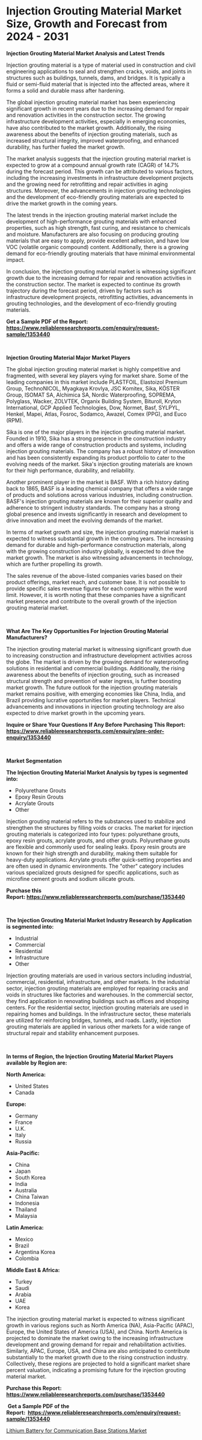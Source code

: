 <p><h1>Injection Grouting Material Market Size, Growth and Forecast from 2024 - 2031</h1></p><p><strong>Injection Grouting Material Market Analysis and Latest Trends</strong></p>
<p><p>Injection grouting material is a type of material used in construction and civil engineering applications to seal and strengthen cracks, voids, and joints in structures such as buildings, tunnels, dams, and bridges. It is typically a fluid or semi-fluid material that is injected into the affected areas, where it forms a solid and durable mass after hardening.</p><p>The global injection grouting material market has been experiencing significant growth in recent years due to the increasing demand for repair and renovation activities in the construction sector. The growing infrastructure development activities, especially in emerging economies, have also contributed to the market growth. Additionally, the rising awareness about the benefits of injection grouting materials, such as increased structural integrity, improved waterproofing, and enhanced durability, has further fueled the market growth.</p><p>The market analysis suggests that the injection grouting material market is expected to grow at a compound annual growth rate (CAGR) of 14.7% during the forecast period. This growth can be attributed to various factors, including the increasing investments in infrastructure development projects and the growing need for retrofitting and repair activities in aging structures. Moreover, the advancements in injection grouting technologies and the development of eco-friendly grouting materials are expected to drive the market growth in the coming years.</p><p>The latest trends in the injection grouting material market include the development of high-performance grouting materials with enhanced properties, such as high strength, fast curing, and resistance to chemicals and moisture. Manufacturers are also focusing on producing grouting materials that are easy to apply, provide excellent adhesion, and have low VOC (volatile organic compound) content. Additionally, there is a growing demand for eco-friendly grouting materials that have minimal environmental impact.</p><p>In conclusion, the injection grouting material market is witnessing significant growth due to the increasing demand for repair and renovation activities in the construction sector. The market is expected to continue its growth trajectory during the forecast period, driven by factors such as infrastructure development projects, retrofitting activities, advancements in grouting technologies, and the development of eco-friendly grouting materials.</p></p>
<p><strong>Get a Sample PDF of the Report:&nbsp; <a href="https://www.reliableresearchreports.com/enquiry/request-sample/1353440">https://www.reliableresearchreports.com/enquiry/request-sample/1353440</a></strong></p>
<p>&nbsp;</p>
<p><strong>Injection Grouting Material Major Market Players</strong></p>
<p><p>The global injection grouting material market is highly competitive and fragmented, with several key players vying for market share. Some of the leading companies in this market include PLASTFOIL, Elastoizol Premium Group, TechnoNICOL, Myagkaya Krovlya, JSC Komitex, Sika, KÖSTER Group, ISOMAT SA, Alchimica SA, Nordic Waterproofing, SOPREMA, Polyglass, Wacker, ZOLVTEK, Organix Building System, Bituroll, Kryton International, GCP Applied Technologies, Dow, Normet, Basf, SYLPYL, Henkel, Mapei, Atlas, Fosroc, Sodamco, Awazel, Comex (PPG), and Euco (RPM).</p><p>Sika is one of the major players in the injection grouting material market. Founded in 1910, Sika has a strong presence in the construction industry and offers a wide range of construction products and systems, including injection grouting materials. The company has a robust history of innovation and has been consistently expanding its product portfolio to cater to the evolving needs of the market. Sika's injection grouting materials are known for their high performance, durability, and reliability.</p><p>Another prominent player in the market is BASF. With a rich history dating back to 1865, BASF is a leading chemical company that offers a wide range of products and solutions across various industries, including construction. BASF's injection grouting materials are known for their superior quality and adherence to stringent industry standards. The company has a strong global presence and invests significantly in research and development to drive innovation and meet the evolving demands of the market.</p><p>In terms of market growth and size, the injection grouting material market is expected to witness substantial growth in the coming years. The increasing demand for durable and high-performance construction materials, along with the growing construction industry globally, is expected to drive the market growth. The market is also witnessing advancements in technology, which are further propelling its growth.</p><p>The sales revenue of the above-listed companies varies based on their product offerings, market reach, and customer base. It is not possible to provide specific sales revenue figures for each company within the word limit. However, it is worth noting that these companies have a significant market presence and contribute to the overall growth of the injection grouting material market.</p></p>
<p>&nbsp;</p>
<p><strong>What Are The Key Opportunities For Injection Grouting Material Manufacturers?</strong></p>
<p><p>The injection grouting material market is witnessing significant growth due to increasing construction and infrastructure development activities across the globe. The market is driven by the growing demand for waterproofing solutions in residential and commercial buildings. Additionally, the rising awareness about the benefits of injection grouting, such as increased structural strength and prevention of water ingress, is further boosting market growth. The future outlook for the injection grouting materials market remains positive, with emerging economies like China, India, and Brazil providing lucrative opportunities for market players. Technical advancements and innovations in injection grouting technology are also expected to drive market growth in the upcoming years.</p></p>
<p><strong>Inquire or Share Your Questions If Any Before Purchasing This Report: <a href="https://www.reliableresearchreports.com/enquiry/pre-order-enquiry/1353440">https://www.reliableresearchreports.com/enquiry/pre-order-enquiry/1353440</a></strong></p>
<p>&nbsp;</p>
<p><strong>Market Segmentation</strong></p>
<p><strong>The Injection Grouting Material Market Analysis by types is segmented into:</strong></p>
<p><ul><li>Polyurethane Grouts</li><li>Epoxy Resin Grouts</li><li>Acrylate Grouts</li><li>Other</li></ul></p>
<p><p>Injection grouting material refers to the substances used to stabilize and strengthen the structures by filling voids or cracks. The market for injection grouting materials is categorized into four types: polyurethane grouts, epoxy resin grouts, acrylate grouts, and other grouts. Polyurethane grouts are flexible and commonly used for sealing leaks. Epoxy resin grouts are known for their high strength and durability, making them suitable for heavy-duty applications. Acrylate grouts offer quick-setting properties and are often used in dynamic environments. The "other" category includes various specialized grouts designed for specific applications, such as microfine cement grouts and sodium silicate grouts.</p></p>
<p><strong>Purchase this Report:&nbsp;<a href="https://www.reliableresearchreports.com/purchase/1353440">https://www.reliableresearchreports.com/purchase/1353440</a></strong></p>
<p>&nbsp;</p>
<p><strong>The Injection Grouting Material Market Industry Research by Application is segmented into:</strong></p>
<p><ul><li>Industrial</li><li>Commercial</li><li>Residential</li><li>Infrastructure</li><li>Other</li></ul></p>
<p><p>Injection grouting materials are used in various sectors including industrial, commercial, residential, infrastructure, and other markets. In the industrial sector, injection grouting materials are employed for repairing cracks and voids in structures like factories and warehouses. In the commercial sector, they find application in renovating buildings such as offices and shopping centers. For the residential sector, injection grouting materials are used in repairing homes and buildings. In the infrastructure sector, these materials are utilized for reinforcing bridges, tunnels, and roads. Lastly, injection grouting materials are applied in various other markets for a wide range of structural repair and stability enhancement purposes.</p></p>
<p>&nbsp;</p>
<p><strong>In terms of Region, the Injection Grouting Material Market Players available by Region are:</strong></p>
<p>
    <p> <strong> North America: </strong>
        <ul>
            <li>United States</li>
            <li>Canada</li>
        </ul>
        </p> 
    <p> <strong> Europe: </strong>
        <ul>
            <li>Germany</li>
            <li>France</li>
            <li>U.K.</li>
            <li>Italy</li>
            <li>Russia</li>
        </ul>
        </p> 
    <p> <strong> Asia-Pacific: </strong>
        <ul>
            <li>China</li>
            <li>Japan</li>
            <li>South Korea</li>
            <li>India</li>
            <li>Australia</li>
            <li>China Taiwan</li>
            <li>Indonesia</li>
            <li>Thailand</li>
            <li>Malaysia</li>
        </ul>
        </p> 
    <p> <strong> Latin America: </strong>
        <ul>
            <li>Mexico</li>
            <li>Brazil</li>
            <li>Argentina Korea</li>
            <li>Colombia</li>
        </ul>
        </p> 
    <p> <strong> Middle East & Africa: </strong>
        <ul>
            <li>Turkey</li>
            <li>Saudi</li>
            <li>Arabia</li>
            <li>UAE</li>
            <li>Korea</li>
        </ul>
    </p>
    </p>
<p><p>The injection grouting material market is expected to witness significant growth in various regions such as North America (NA), Asia-Pacific (APAC), Europe, the United States of America (USA), and China. North America is projected to dominate the market owing to the increasing infrastructure development and growing demand for repair and rehabilitation activities. Similarly, APAC, Europe, USA, and China are also anticipated to contribute substantially to the market growth due to the rising construction industry. Collectively, these regions are projected to hold a significant market share percent valuation, indicating a promising future for the injection grouting material market.</p></p>
<p><strong>Purchase this Report: <a href="https://www.reliableresearchreports.com/purchase/1353440">https://www.reliableresearchreports.com/purchase/1353440</a></strong></p>
<p>&nbsp;<strong>Get a Sample PDF of the Report:&nbsp;&nbsp;<a href="https://www.reliableresearchreports.com/enquiry/request-sample/1353440">https://www.reliableresearchreports.com/enquiry/request-sample/1353440</a></strong></p>
<p><strong></strong></p>
<p><p><a href="https://github.com/CliffMedina6/Market-Research-Report-List-2/blob/main/lithium-battery-for-communication-base-stations-market.md">Lithium Battery for Communication Base Stations Market</a></p></p>